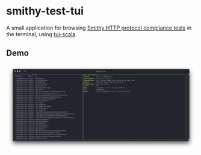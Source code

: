 # smithy-test-tui

A small application for browsing [Smithy HTTP protocol compliance tests](https://smithy.io/2.0/additional-specs/http-protocol-compliance-tests.html) in the terminal, using [tui-scala](https://github.com/oyvindberg/tui-scala).

## Demo

![demo](./assets/demo.png)
